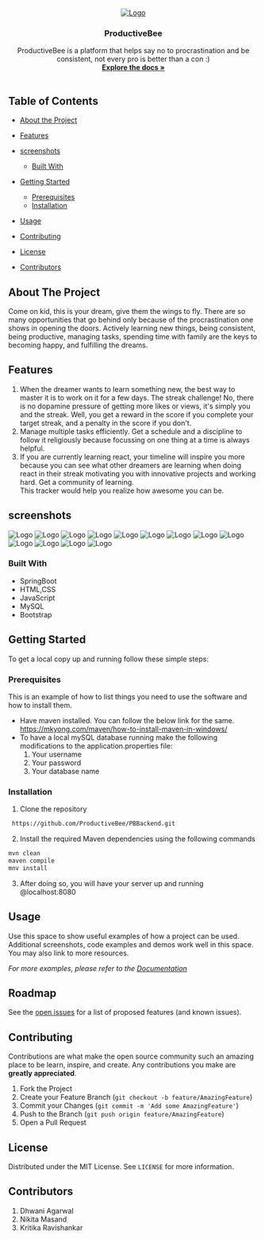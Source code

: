 <!--
*** Thanks for checking out this README Template. If you have a suggestion that would
*** make this better, please fork the repo and create a pull request or simply open
*** an issue with the tag "enhancement".
*** Thanks again! Now go create something AMAZING! :D
***
***
***
*** To avoid retyping too much info. Do a search and replace for the following:
*** github_username, repo_name, twitter_handle, email
-->





<!-- PROJECT SHIELDS -->
<!--
*** I'm using markdown "reference style" links for readability.
*** Reference links are enclosed in brackets [ ] instead of parentheses ( ).
*** See the bottom of this document for the declaration of the reference variables
*** for contributors-url, forks-url, etc. This is an optional, concise syntax you may use.
*** https://www.markdownguide.org/basic-syntax/#reference-style-links
-->


<!-- PROJECT LOGO -->
<br />
<p align="center">
  <a href="https://github.com/github_username/repo_name">
    <img src="screenshots/pbimage.jpeg" alt="Logo">
  </a>

  <h3 align="center">ProductiveBee</h3>

  <p align="center">
    ProductiveBee is a platform that helps say no to procrastination and be consistent, not every pro is better than a con :)
    <br />
    <a href="https://github.com/ProductiveBee/PBBackend"><strong>Explore the docs »</strong></a>
    <br />
    <br />
  </p>
</p>



<!-- TABLE OF CONTENTS -->
## Table of Contents

* [About the Project](#about-the-project)
* [Features](#Features)
* [screenshots](#screenshots)
  * [Built With](#built-with)
* [Getting Started](#getting-started)
  * [Prerequisites](#prerequisites)
  * [Installation](#installation)
* [Usage](#usage)

* [Contributing](#contributing)
* [License](#license)
* [Contributors](#contributors)



<!-- ABOUT THE PROJECT -->
## About The Project


  



Come on kid, this is your dream, give them the wings to fly. 
There are so many opportunities that go behind only because of the procrastination one shows in opening the doors. 
Actively learning new things, being consistent, being productive, managing tasks, 
spending time with family are the keys to becoming happy, and fulfilling the dreams.


## Features
 1. When the dreamer wants to learn something new, the best way to master it is to work on it for a few days. The streak challenge! No, there is no dopamine pressure of getting more likes or views, it's simply you and the streak. Well, you get a reward in the score if you complete your target streak, and a penalty in the score if you don't. <br/>
 2. Manage multiple tasks efficiently. Get a schedule and a discipline to follow it religiously because focussing on one thing at a time is always helpful. <br/>
 3. If you are currently learning react, your timeline will inspire you more because you can see what other dreamers are learning when doing react in their streak motivating you with innovative projects and working hard. Get a community of learning.  
This tracker would help you realize how awesome you can be.
## screenshots
<img src="screenshots/homepage.PNG" alt="Logo">
 <img src="screenshots/confirmStreak.PNG" alt="Logo">
 <img src="screenshots/login.PNG" alt="Logo">
 <img src="screenshots/logindb.PNG" alt="Logo">
  <img src="screenshots/masterOfOneStreak.PNG" alt="Logo">
  <img src="screenshots/newStreakCreate.PNG" alt="Logo">
  <img src="screenshots/newStreak.PNG" alt="Logo">
  <img src="screenshots/registration.PNG" alt="Logo">
  <img src="screenshots/userprofile.PNG" alt="Logo">
   <img src="screenshots/usertimeline2.PNG" alt="Logo">
  <img src="screenshots/usertimeline3.PNG" alt="Logo">
  <img src="screenshots/usertimeline4.PNG" alt="Logo">
   <img src="screenshots/UserTimeLineMotivation.PNG" alt="Logo">


### Built With

* SpringBoot
* HTML,CSS
* JavaScript
* MySQL
* Bootstrap



<!-- GETTING STARTED -->
## Getting Started

To get a local copy up and running follow these simple steps:

### Prerequisites

This is an example of how to list things you need to use the software and how to install them.
* Have maven installed. You can follow the below link for the same.  
  https://mkyong.com/maven/how-to-install-maven-in-windows/  
* To have a local mySQL database running make the following modifications to the application.properties file:  
  1. Your username  
  2. Your password  
  3. Your database name  
  
### Installation

1. Clone the repository 
```sh
 https://github.com/ProductiveBee/PBBackend.git
```
2. Install the required Maven dependencies using the following commands
```sh
mvn clean
maven compile
mnv install
```
3. After doing so, you will have your server up and running @localhost:8080  


<!-- USAGE EXAMPLES -->
## Usage

Use this space to show useful examples of how a project can be used. Additional screenshots, code examples and demos work well in this space. You may also link to more resources.

_For more examples, please refer to the [Documentation](https://example.com)_



<!-- ROADMAP -->
## Roadmap

See the [open issues](https://github.com/github_username/repo_name/issues) for a list of proposed features (and known issues).



<!-- CONTRIBUTING -->
## Contributing

Contributions are what make the open source community such an amazing place to be learn, inspire, and create. Any contributions you make are **greatly appreciated**.

1. Fork the Project
2. Create your Feature Branch (`git checkout -b feature/AmazingFeature`)
3. Commit your Changes (`git commit -m 'Add some AmazingFeature'`)
4. Push to the Branch (`git push origin feature/AmazingFeature`)
5. Open a Pull Request



<!-- LICENSE -->
## License

Distributed under the MIT License. See `LICENSE` for more information.



<!-- CONTACT -->
## Contributors  
 
 1. Dhwani Agarwal  
 2. Nikita Masand  
 3. Kritika Ravishankar  








<!-- MARKDOWN LINKS & IMAGES -->
<!-- https://www.markdownguide.org/basic-syntax/#reference-style-links -->
[contributors-shield]: https://img.shields.io/github/contributors/github_username/repo.svg?style=flat-square
[contributors-url]: https://github.com/github_username/repo/graphs/contributors
[forks-shield]: https://img.shields.io/github/forks/github_username/repo.svg?style=flat-square
[forks-url]: https://github.com/github_username/repo/network/members
[stars-shield]: https://img.shields.io/github/stars/github_username/repo.svg?style=flat-square
[stars-url]: https://github.com/github_username/repo/stargazers
[issues-shield]: https://img.shields.io/github/issues/github_username/repo.svg?style=flat-square
[issues-url]: https://github.com/github_username/repo/issues
[license-shield]: https://img.shields.io/github/license/github_username/repo.svg?style=flat-square
[license-url]: https://github.com/github_username/repo/blob/master/LICENSE.txt
[linkedin-shield]: https://img.shields.io/badge/-LinkedIn-black.svg?style=flat-square&logo=linkedin&colorB=555
[linkedin-url]: https://linkedin.com/in/github_username
[product-screenshot]: images/screenshot.png
